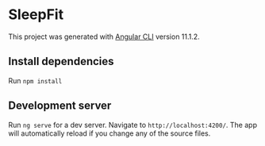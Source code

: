 # SleepFit

This project was generated with [Angular CLI](https://github.com/angular/angular-cli) version 11.1.2.

## Install dependencies

Run `npm install`

## Development server

Run `ng serve` for a dev server. Navigate to `http://localhost:4200/`. The app will automatically reload if you change any of the source files.
